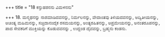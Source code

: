 +++
title = "18 ಕನ್ತುಹರನನು ವಿಮಳನನು"

+++
18. ಮನ್ಮಥನನ್ನು ನಾಶಮಾಡಿದವನನ್ನು, ನಿರ್ಮಲನನ್ನು, ವೇದಾಂತವು ತಿಳಿಯದವನನ್ನು, ಅದ್ವಿತೀಯನನ್ನು, ಅಚಿಂತ್ಯ ಮಹಿಮನನ್ನು, ಸಚ್ಚಿದಾನಂದೈಕ ರಸಮಯನನ್ನು, ಅಂತ್ಯರಹಿತನನ್ನು, ಅಪ್ರಮೇಯನನ್ನು, ಅನಂತರೂಪನನ್ನು, ಪಾದ ಸೇವಕರಿಗೆ ಮುಕ್ತಿಯನ್ನು ಕೊಡುವವನನ್ನು ,  ಉದ್ದಂಡ ದೈವವನ್ನು, ಬ್ರಹ್ಮನು ಕಂಡನು.